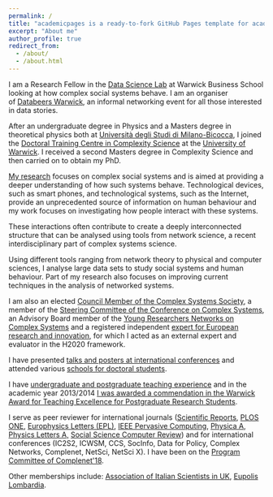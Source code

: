 ```yaml
---
permalink: /
title: "academicpages is a ready-to-fork GitHub Pages template for academic personal websites"
excerpt: "About me"
author_profile: true
redirect_from: 
  - /about/
  - /about.html
---
```

I am a Research Fellow in the <a href="http://datasciencelab.co.uk" target="_blank" rel="noopener noreferrer">Data Science Lab</a> at Warwick Business School looking at how complex social systems behave. I am an organiser of <a href="https://databeerswrik.tumblr.com" target="_blank" rel="noopener noreferrer">Databeers Warwick</a>, an informal networking event for all those interested in data stories.

After an undergraduate degree in Physics and a Masters degree in theoretical physics both at <a href="http://www.unimib.it/go/102/Home/English" target="_blank" rel="noopener noreferrer">Università degli Studi di Milano-Bicocca</a>, I joined the <a href="http://www2.warwick.ac.uk/fac/cross_fac/complexity/" target="_blank" rel="noopener noreferrer">Doctoral Training Centre in Complexity Science</a> at the <a href="http://www2.warwick.ac.uk" target="_blank" rel="noopener noreferrer">University of Warwick</a>. I received a second Masters degree in Complexity Science and then carried on to obtain my PhD.

<a href="http://www.fedebotta.com/?page_id=128" target="_blank" rel="noopener noreferrer">My research</a> focuses on complex social systems and is aimed at providing a deeper understanding of how such systems behave. Technological devices, such as smart phones, and technological systems, such as the Internet, provide an unprecedented source of information on human behaviour and my work focuses on investigating how people interact with these systems.

These interactions often contribute to create a deeply interconnected structure that can be analysed using tools from network science, a recent interdisciplinary part of complex systems science.

Using different tools ranging from network theory to physical and computer sciences, I analyse large data sets to study social systems and human behaviour. Part of my research also focuses on improving current techniques in the analysis of networked systems.

I am also an elected <a href="https://cssociety.org/about-us/council" target="_blank" rel="noopener">Council Member of the Complex Systems Society</a>, a member of the <a href="https://cssociety.org/ccs/ccs-steering-committee" target="_blank" rel="noopener">Steering Committee of the Conference on Complex Systems</a>, an Advisory Board member of the <a href="http://www.yrncs.com/" target="_blank" rel="noopener noreferrer">Young Researchers Networks on Complex Systems</a> and a registered independent <a href="http://ec.europa.eu/research/participants/portal/desktop/en/experts/" target="_blank" rel="noopener noreferrer">expert for European research and innovation</a>, for which I acted as an external expert and evaluator in the H2020 framework.

I have presented <a href="http://www.fedebotta.com/?page_id=138" target="_blank" rel="noopener noreferrer">talks and posters at international conferences</a> and attended various <a href="http://www.fedebotta.com/?page_id=52" target="_blank" rel="noopener noreferrer">schools for doctoral students</a>.

I have <a href="http://www.fedebotta.com/?page_id=85" target="_blank" rel="noopener noreferrer">undergraduate and postgraduate teaching experience</a> and in the academic year 2013/2014 <a href="http://www2.warwick.ac.uk/services/ldc/personal/funding/watepgr/2014/federicobotta/" target="_blank" rel="noopener noreferrer">I was awarded a commendation in the Warwick Award for Teaching Excellence for Postgraduate Research Students</a>.

I serve as peer reviewer for international journals (<a href="https://www.nature.com/srep/" target="_blank" rel="noopener">Scientific Reports</a>, <a href="http://www.plosone.org/" target="_blank" rel="noopener noreferrer">PLOS ONE</a>, <a href="https://www.epletters.net/" target="_blank" rel="noopener noreferrer">Europhysics Letters (EPL)</a>, <a href="http://ieeexplore.ieee.org/xpl/RecentIssue.jsp?punumber=7756">IEEE Pervasive Computing</a>, <a href="http://www.sciencedirect.com/science/journal/03784371">Physica A</a>, <a href="http://www.journals.elsevier.com/physics-letters-a">Physics Letters A,</a> <a href="https://faculty.chass.ncsu.edu/garson/SSCORE/index.htm" target="_blank" rel="noopener">Social Science Computer Review</a>) and for international conferences (IC2S2, ICWSM, CCS, SocInfo, Data for Policy, Complex Networks, Complenet, NetSci, NetSci X). I have been on the <a href="http://complenet.weebly.com/organizers.html" target="_blank" rel="noopener">Program Committee of Complenet'18</a>.

Other memberships include: <a href="https://aisukblog.wordpress.com/" target="_blank" rel="noopener noreferrer">Association of Italian Scientists in UK</a>, <a href="http://elenco.eupolislombardia.it/index.php" target="_blank" rel="noopener noreferrer">Eupolis Lombardia</a>.
